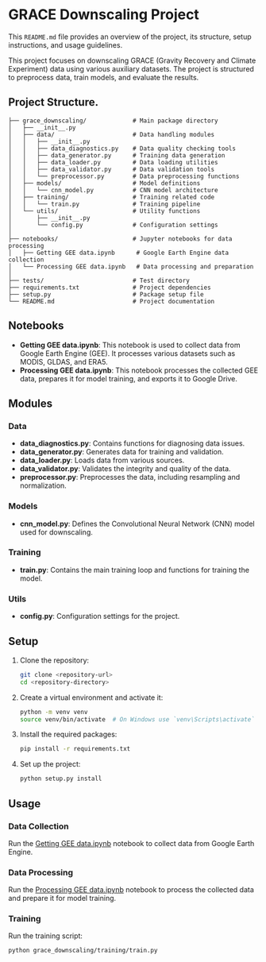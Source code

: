 # GRACE Downscaling Project

This `README.md` file provides an overview of the project, its structure, setup instructions, and usage guidelines.

This project focuses on downscaling GRACE (Gravity Recovery and Climate Experiment) data using various auxiliary datasets. The project is structured to preprocess data, train models, and evaluate the results.

## Project Structure.
```
├── grace_downscaling/             # Main package directory
│   ├── __init__.py
│   ├── data/                      # Data handling modules
│   │   ├── __init__.py
│   │   ├── data_diagnostics.py    # Data quality checking tools
│   │   ├── data_generator.py      # Training data generation
│   │   ├── data_loader.py         # Data loading utilities
│   │   ├── data_validator.py      # Data validation tools
│   │   └── preprocessor.py        # Data preprocessing functions
│   ├── models/                    # Model definitions
│   │   └── cnn_model.py           # CNN model architecture
│   ├── training/                  # Training related code
│   │   └── train.py               # Training pipeline
│   └── utils/                     # Utility functions
│       ├── __init__.py
│       └── config.py              # Configuration settings
│
├── notebooks/                     # Jupyter notebooks for data processing
│   ├── Getting GEE data.ipynb      # Google Earth Engine data collection
│   └── Processing GEE data.ipynb   # Data processing and preparation
│
├── tests/                         # Test directory
├── requirements.txt               # Project dependencies
├── setup.py                       # Package setup file
└── README.md                      # Project documentation
```

## Notebooks

- **Getting GEE data.ipynb**: This notebook is used to collect data from Google Earth Engine (GEE). It processes various datasets such as MODIS, GLDAS, and ERA5.
- **Processing GEE data.ipynb**: This notebook processes the collected GEE data, prepares it for model training, and exports it to Google Drive.

## Modules

### Data

- **data_diagnostics.py**: Contains functions for diagnosing data issues.
- **data_generator.py**: Generates data for training and validation.
- **data_loader.py**: Loads data from various sources.
- **data_validator.py**: Validates the integrity and quality of the data.
- **preprocessor.py**: Preprocesses the data, including resampling and normalization.

### Models

- **cnn_model.py**: Defines the Convolutional Neural Network (CNN) model used for downscaling.

### Training

- **train.py**: Contains the main training loop and functions for training the model.

### Utils

- **config.py**: Configuration settings for the project.

## Setup

1. Clone the repository:
    ```sh
    git clone <repository-url>
    cd <repository-directory>
    ```

2. Create a virtual environment and activate it:
    ```sh
    python -m venv venv
    source venv/bin/activate  # On Windows use `venv\Scripts\activate`
    ```

3. Install the required packages:
    ```sh
    pip install -r requirements.txt
    ```

4. Set up the project:
    ```sh
    python setup.py install
    ```

## Usage

### Data Collection

Run the [Getting GEE data.ipynb](http://_vscodecontentref_/8) notebook to collect data from Google Earth Engine.

### Data Processing

Run the [Processing GEE data.ipynb](http://_vscodecontentref_/9) notebook to process the collected data and prepare it for model training.

### Training

Run the training script:
```sh
python grace_downscaling/training/train.py
